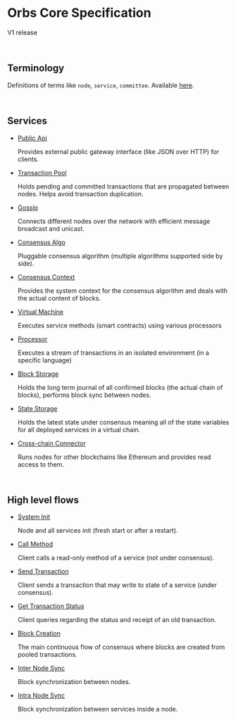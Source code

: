 # Orbs Core Specification

V1 release

&nbsp;
## Terminology

Definitions of terms like `node`, `service`, `committee`. Available [here](terminology.md).

&nbsp;
## Services

* [Public Api](behaviors/services/public-api.md)

  Provides external public gateway interface (like JSON over HTTP) for clients.

* [Transaction Pool](behaviors/services/transaction-pool.md)

  Holds pending and committed transactions that are propagated between nodes. Helps avoid transaction duplication.

* [Gossip](behaviors/services/gossip.md)

  Connects different nodes over the network with efficient message broadcast and unicast.

* [Consensus Algo](behaviors/services/consensus-algo.md)

  Pluggable consensus algorithm (multiple algorithms supported side by side).

* [Consensus Context](behaviors/services/consensus-context.md)

  Provides the system context for the consensus algorithm and deals with the actual content of blocks.

* [Virtual Machine](behaviors/services/virtual-machine.md)

  Executes service methods (smart contracts) using various processors

* [Processor](behaviors/services/processor.md)

  Executes a stream of transactions in an isolated environment (in a specific language)

* [Block Storage](behaviors/services/block-storage.md)

  Holds the long term journal of all confirmed blocks (the actual chain of blocks), performs block sync between nodes.

* [State Storage](behaviors/services/state-storage.md)

  Holds the latest state under consensus meaning all of the state variables for all deployed services in a virtual chain.

* [Cross-chain Connector](behaviors/services/crosschain-connector.md)

  Runs nodes for other blockchains like Ethereum and provides read access to them.

&nbsp;
## High level flows

* [System Init](behaviors/flows/system-init.md)

  Node and all services init (fresh start or after a restart).

* [Call Method](behaviors/flows/call-method.md)

  Client calls a read-only method of a service (not under consensus).

* [Send Transaction](behaviors/flows/send-transaction.md)

  Client sends a transaction that may write to state of a service (under consensus).

* [Get Transaction Status](behaviors/flows/transaction-status.md)

  Client queries regarding the status and receipt of an old transaction.

* [Block Creation](behaviors/flows/block-creation.md)

  The main continuous flow of consensus where blocks are created from pooled transactions.

* [Inter Node Sync](behaviors/flows/inter-node-sync.md)

  Block synchronization between nodes.

* [Intra Node Sync](behaviors/flows/intra-node-sync.md)

  Block synchronization between services inside a node.
